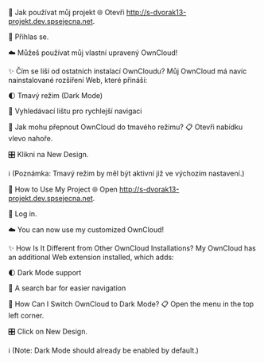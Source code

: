 🚀 Jak používat můj projekt
🌐 Otevři http://s-dvorak13-projekt.dev.spsejecna.net.

🔐 Přihlas se.

☁️ Můžeš používat můj vlastní upravený OwnCloud!

✨ Čím se liší od ostatních instalací OwnCloudu?
Můj OwnCloud má navíc nainstalované rozšíření Web, které přináší:

🌓 Tmavý režim (Dark Mode)

🔎 Vyhledávací lištu pro rychlejší navigaci

🎨 Jak mohu přepnout OwnCloud do tmavého režimu?
📋 Otevři nabídku vlevo nahoře.

🎛️ Klikni na New Design.

ℹ️ (Poznámka: Tmavý režim by měl být aktivní již ve výchozím nastavení.)

🚀 How to Use My Project
🌐 Open http://s-dvorak13-projekt.dev.spsejecna.net.

🔐 Log in.

☁️ You can now use my customized OwnCloud!

✨ How Is It Different from Other OwnCloud Installations?
My OwnCloud has an additional Web extension installed, which adds:

🌓 Dark Mode support

🔎 A search bar for easier navigation

🎨 How Can I Switch OwnCloud to Dark Mode?
📋 Open the menu in the top left corner.

🎛️ Click on New Design.

ℹ️ (Note: Dark Mode should already be enabled by default.)
